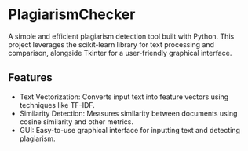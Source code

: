 # PlagiarismChecker
A simple and efficient plagiarism detection tool built with Python. This project leverages the scikit-learn library for text processing and comparison, alongside Tkinter for a user-friendly graphical interface.

## Features
- Text Vectorization: Converts input text into feature vectors using techniques like TF-IDF.
- Similarity Detection: Measures similarity between documents using cosine similarity and other metrics.
- GUI: Easy-to-use graphical interface for inputting text and detecting plagiarism.
